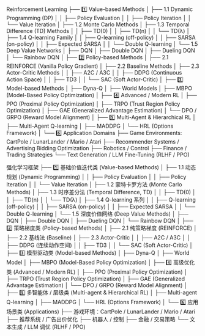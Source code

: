 Reinforcement Learning
├── 1️⃣ Value-based Methods
│   ├── 1.1 Dynamic Programming (DP)
│   │   ├── Policy Evaluation
│   │   ├── Policy Iteration
│   │   └── Value Iteration
│   ├── 1.2 Monte Carlo Methods
│   ├── 1.3 Temporal Difference (TD) Methods
│   │   ├── TD(0)
│   │   ├── TD(n)
│   │   └── TD(λ)
│   ├── 1.4 Q-learning Family
│   │   ├── Q-learning (off-policy)
│   │   ├── SARSA (on-policy)
│   │   ├── Expected SARSA
│   │   └── Double Q-learning
│   └── 1.5 Deep Value Networks
│       ├── DQN
│       ├── Double DQN
│       ├── Dueling DQN
│       └── Rainbow DQN
│
├── 2️⃣ Policy-based Methods
│   ├── 2.1 REINFORCE (Vanilla Policy Gradient)
│   ├── 2.2 Baseline Methods
│   ├── 2.3 Actor-Critic Methods
│   │   ├── A2C / A3C
│   │   ├── DDPG (Continuous Action Space)
│   │   ├── TD3
│   │   └── SAC (Soft Actor-Critic)
│
├── 3️⃣ Model-based Methods
│   ├── Dyna-Q
│   ├── World Models
│   ├── MBPO (Model-Based Policy Optimization)
│
├── 4️⃣ Advanced / Modern RL
│   ├── PPO (Proximal Policy Optimization)
│   ├── TRPO (Trust Region Policy Optimization)
│   ├── GAE (Generalized Advantage Estimation)
│   └── DPO / GRPO (Reward Model Alignment)
│
├── 5️⃣ Multi-Agent & Hierarchical RL
│   ├── Multi-Agent Q-learning
│   ├── MADDPG
│   └── HRL (Options Framework)
│
└── 6️⃣ Application Domains
    ├── Game Environments: CartPole / LunarLander / Mario / Atari
    ├── Recommender Systems / Advertising Bidding Optimization
    ├── Robotics / Control
    ├── Finance / Trading Strategies
    └── Text Generation / LLM Fine-Tuning (RLHF / PPO)


强化学习框架
├── 1️⃣ 基础价值迭代类 (Value-based Methods)
│   ├── 1.1 动态规划 (Dynamic Programming)
│   │   ├── Policy Evaluation
│   │   ├── Policy Iteration
│   │   └── Value Iteration
│   ├── 1.2 蒙特卡罗方法 (Monte Carlo Methods)
│   ├── 1.3 时序差分法 (Temporal Difference, TD)
│   │   ├── TD(0)
│   │   ├── TD(n)
│   │   └── TD(λ)
│   ├── 1.4 Q-learning 系列
│   │   ├── Q-learning (off-policy)
│   │   ├── SARSA (on-policy)
│   │   ├── Expected SARSA
│   │   └── Double Q-learning
│   └── 1.5 深度价值网络 (Deep Value Methods)
│       ├── DQN
│       ├── Double DQN
│       ├── Dueling DQN
│       └── Rainbow DQN
│
├── 2️⃣ 策略梯度类 (Policy-based Methods)
│   ├── 2.1 纯策略梯度 (REINFORCE)
│   ├── 2.2 基线法 (Baseline)
│   ├── 2.3 Actor-Critic
│   │   ├── A2C / A3C
│   │   ├── DDPG (连续动作空间)
│   │   ├── TD3
│   │   └── SAC (Soft Actor-Critic)
│
├── 3️⃣ 模型驱动类 (Model-based Methods)
│   ├── Dyna-Q
│   ├── World Model
│   ├── MBPO (Model-Based Policy Optimization)
│
├── 4️⃣ 高级优化类 (Advanced / Modern RL)
│   ├── PPO (Proximal Policy Optimization)
│   ├── TRPO (Trust Region Policy Optimization)
│   ├── GAE (Generalized Advantage Estimation)
│   └── DPO / GRPO (Reward Model Alignment)
│
├── 5️⃣ 多智能体 / 层级类 (Multi-agent & Hierarchical RL)
│   ├── Multi-agent Q-learning
│   ├── MADDPG
│   └── HRL (Options Framework)
│
└── 6️⃣ 应用场景类 (Applications)
    ├── 游戏环境：CartPole / LunarLander / Mario / Atari
    ├── 推荐系统 / 广告出价优化
    ├── 机器人 / 控制
    ├── 金融 / 交易策略
    └── 文本生成 / LLM 调优 (RLHF / PPO)
